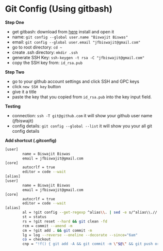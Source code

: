# Git Config (Using gitbash)

**Step One**

- get gitbash: download from [here](https://git-scm.com/downloads) install and open it
- name: `git config --global user.name "Biswajit Biswas"`
- email: `git config --global user.email "jfbiswajit@gmail.com"`
- go to root directory: `cd ~`
- create .ssh directory: `mkdir .ssh`
- generate SSH Key: `ssh-keygen -t rsa -C "jfbiswajit@gmail.com"`
- copy the SSH key from: `id_rsa.pub`

**Step Two**
- go to your github account settings and click SSH and GPC keys
- click `new SSH key` button
- give it a title
- paste the key that you copied from `id_rsa.pub` into the key input field.

**Testing**

- connection: `ssh -T git@github.com` it will show your github user name (jfbiswajit)
- config details: `git config --global --list` it will show you your all git config details

**Add shortcut (.gitconfig)**

```bash
[user]
        name = Biswajit Biswas
        email = jfbiswajit@gmail.com
[core]
        autocrlf = true
        editor = code --wait
[alias]
[user]
        name = Biswajit Biswas
        email = jfbiswajit@gmail.com
[core]
        autocrlf = true
        editor = code --wait
[alias]
        al = !git config --get-regexp ^alias\\. | sed -e s/^alias\\.// -e s/\\ /\\ =\\ /
        st = status
        rs = !git reset --hard && git clean -fd
        rcm = commit --amend -m
        cm = !git add . && git commit -m
        lg = log --reverse --oneline --decorate --since="6am"
        co = checkout
        cnp = "!f() { git add -A && git commit -m \"$@\" && git push origin HEAD; }; f"
```
